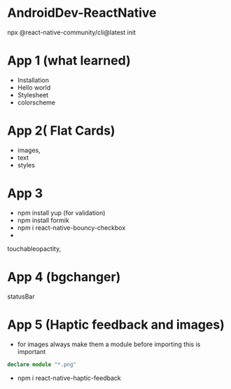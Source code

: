# AndroidDev-ReactNative

npx @react-native-community/cli@latest init <name>

# App 1 (what learned)

- Installation 
- Hello world 
- Stylesheet
- colorscheme


# App 2( Flat Cards)

- images,
- text
- styles


# App 3 
- npm install yup (for validation)
- npm install formik
- npm i react-native-bouncy-checkbox
- 
touchableopactity,

# App 4 (bgchanger)
statusBar

# App 5 (Haptic feedback and images)
- for images always make them a module before importing this is important 
 ```typescript
declare module "*.png"
```

- npm i react-native-haptic-feedback